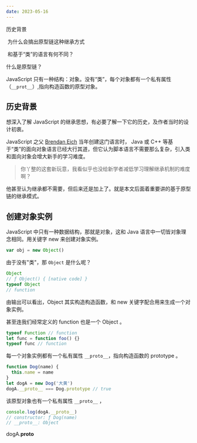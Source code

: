 ```yaml
---
date: 2023-05-16
---
```


历史背景

​ 为什么会搞出原型链这种继承方式

​ 和基于“类”的语言有何不同？

什么是原型链？

JavaScript 只有一种结构：对象。没有“类”，每个对象都有一个私有属性（`__prot__`）,指向构造函数的原型对象。

## 历史背景

想深入了解 JavaScript 的继承思想，有必要了解一下它的历史，及作者当时的设计初衷。

JavaScript 之父 [Brendan Eich](http://brendaneich.com/) 当年创建这门语言时， Java 或 C++ 等基于“类”的面向对象语言已经大行其道，但它认为脚本语言不需要那么复杂，引入类和面向对象会增大新手的学习难度。

> 你丫整的这套新玩意，我看似乎也没给新学者减低学习理解继承机制的难度啊？

他甚至认为继承都不需要，但后来还是加上了。就是本文后面着重要讲的基于原型链的继承模式。

## 创建对象实例

JavaScript 中只有一种数据结构，那就是对象，这和 Java 语言中一切皆对象理念相同。用关键字 new 来创建对象实例。

```js
var obj = new Object()
```

由于没有"类"，那 `Object` 是什么呢？

```js
Object
// ƒ Object() { [native code] }
typeof Object
// function
```

由输出可以看出，Object 其实构造构造函数，和 new 关键字配合用来生成一个对象实例。

甚至连我们经常定义的 function 也是一个 Object 。

```js
typeof Function // function
let func = function foo() {}
typeof func // function
```

每一个对象实例都有一个私有属性 `__proto__`，指向构造函数的 prototype 。

```js
function Dog(name) {
  this.name = name
}
let dogA = new Dog('大黄')
dogA.__proto__ === Dog.prototype // true
```

该原型对象也有一个私有属性 `__proto__` ，

```js
console.log(dogA.__proto__)
// constructor: ƒ Dog(name)
// __proto__: Object
```

dogA.**proto**
